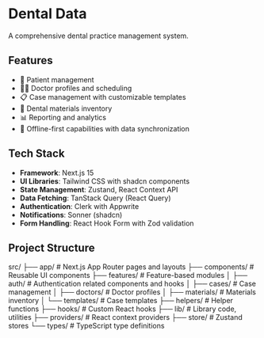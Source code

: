 # Dental Data

A comprehensive dental practice management system.

## Features

- 🦷 Patient management
- 👨‍⚕️ Doctor profiles and scheduling
- 📋 Case management with customizable templates
- 🧰 Dental materials inventory
- 📊 Reporting and analytics
- 🔄 Offline-first capabilities with data synchronization

## Tech Stack

- **Framework**: Next.js 15
- **UI Libraries**: Tailwind CSS with shadcn components
- **State Management**: Zustand, React Context API
- **Data Fetching**: TanStack Query (React Query)
- **Authentication**: Clerk with Appwrite
- **Notifications**: Sonner (shadcn)
- **Form Handling**: React Hook Form with Zod validation

## Project Structure

src/
├── app/               # Next.js App Router pages and layouts
├── components/        # Reusable UI components
├── features/          # Feature-based modules
│   ├── auth/          # Authentication related components and hooks
│   ├── cases/         # Case management
│   ├── doctors/       # Doctor profiles
│   ├── materials/     # Materials inventory
│   └── templates/     # Case templates
├── helpers/           # Helper functions
├── hooks/             # Custom React hooks
├── lib/               # Library code, utilities
├── providers/         # React context providers
├── store/             # Zustand stores
└── types/             # TypeScript type definitions